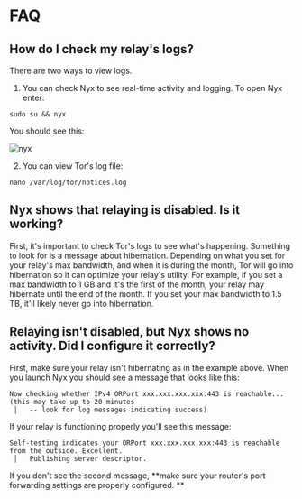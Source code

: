 # FAQ

## How do I check my relay's logs?
There are two ways to view logs. 

1. You can check Nyx to see real-time activity and logging. To open Nyx enter:

```
sudo su && nyx
```

You should see this:

![nyx](https://github.com/scidsg/pi-relay/assets/28545431/f507ce49-84a0-4387-83dc-55637afda042)

2. You can view Tor's log file:

```
nano /var/log/tor/notices.log
```

## Nyx shows that relaying is disabled. Is it working?
First, it's important to check Tor's logs to see what's happening. Something to look for is a message about hibernation. Depending on what you set for your relay's max bandwidth, and when it is during the month, Tor will go into hibernation so it can optimize your relay's utility.
For example, if you set a max bandwidth to 1 GB and it's the first of the month, your relay may hibernate until the end of the month.
If you set your max bandwidth to 1.5 TB, it'll likely never go into hibernation.

## Relaying isn't disabled, but Nyx shows no activity. Did I configure it correctly? 
First, make sure your relay isn't hibernating as in the example above.
When you launch Nyx you should see a message that looks like this:

```
Now checking whether IPv4 ORPort xxx.xxx.xxx.xxx:443 is reachable... (this may take up to 20 minutes
 │   -- look for log messages indicating success)
```

If your relay is functioning properly you'll see this message:

```
Self-testing indicates your ORPort xxx.xxx.xxx.xxx:443 is reachable from the outside. Excellent.
 │   Publishing server descriptor.
```

If you don't see the second message, **make sure your router's port forwarding settings are properly configured.
**
